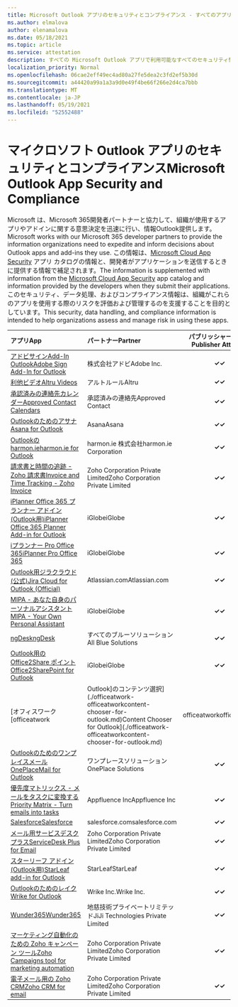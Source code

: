 ```yaml
---
title: Microsoft Outlook アプリのセキュリティとコンプライアンス - すべてのアプリ
ms.author: elmalova
author: elenamalova
ms.date: 05/18/2021
ms.topic: article
ms.service: attestation
description: すべての Microsoft Outlook アプリで利用可能なすべてのセキュリティ情報とコンプライアンス情報。
localization_priority: Normal
ms.openlocfilehash: 06cae2eff49ec4ad80a27fe5dea2c3fd2ef5b30d
ms.sourcegitcommit: a44420a99a1a3a9d0e49f4be66f266e2d4ca7bbb
ms.translationtype: MT
ms.contentlocale: ja-JP
ms.lasthandoff: 05/19/2021
ms.locfileid: "52552488"
---
```

# <a name="microsoft-outlook-app-security-and-compliance"></a><span data-ttu-id="575d2-103">マイクロソフト Outlook アプリのセキュリティとコンプライアンス</span><span class="sxs-lookup"><span data-stu-id="575d2-103">Microsoft Outlook App Security and Compliance</span></span>

<span data-ttu-id="575d2-104">Microsoft は、Microsoft 365開発者パートナーと協力して、組織が使用するアプリやアドインに関する意思決定を迅速に行い、情報Outlook提供します。</span><span class="sxs-lookup"><span data-stu-id="575d2-104">Microsoft works with our Microsoft 365 developer partners to provide the information organizations need to expedite and inform decisions about Outlook apps and add-ins they use.</span></span> <span data-ttu-id="575d2-105">この情報は、[Microsoft Cloud App Security](https://www.microsoft.com/en-us/enterprise-mobility-security/cloud-app-security) アプリ カタログの情報と、開発者がアプリケーションを送信するときに提供する情報で補足されます。</span><span class="sxs-lookup"><span data-stu-id="575d2-105">The information is supplemented with information from the [Microsoft Cloud App Security](https://www.microsoft.com/en-us/enterprise-mobility-security/cloud-app-security) app catalog and information provided by the developers when they submit their applications.</span></span> <span data-ttu-id="575d2-106">このセキュリティ、データ処理、およびコンプライアンス情報は、組織がこれらのアプリを使用する際のリスクを評価および管理するのを支援することを目的としています。</span><span class="sxs-lookup"><span data-stu-id="575d2-106">This security, data handling, and compliance information is intended to help organizations assess and manage risk in using these apps.</span></span>

| <span data-ttu-id="575d2-107">**アプリ**</span><span class="sxs-lookup"><span data-stu-id="575d2-107">**App**</span></span> | <span data-ttu-id="575d2-108">**パートナー**</span><span class="sxs-lookup"><span data-stu-id="575d2-108">**Partner**</span></span> | <span data-ttu-id="575d2-109">**パブリッシャーの証明**</span><span class="sxs-lookup"><span data-stu-id="575d2-109">**Publisher Attested**</span></span> | <span data-ttu-id="575d2-110">**認定**</span><span class="sxs-lookup"><span data-stu-id="575d2-110">**Certified**</span></span> |
|:--------|:------------|:----------------------:|:-------------:|
| [<span data-ttu-id="575d2-111">アドビサインAdd-In Outlook</span><span class="sxs-lookup"><span data-stu-id="575d2-111">Adobe Sign Add-In for Outlook</span></span>](./adobe-inc-sign-add-in-for-outlook.md) | <span data-ttu-id="575d2-112">株式会社アドビ</span><span class="sxs-lookup"><span data-stu-id="575d2-112">Adobe Inc.</span></span> | <span data-ttu-id="575d2-113">**✓**</span><span class="sxs-lookup"><span data-stu-id="575d2-113">**✓**</span></span> | <img alt="Certified application badge" src="../media/certified-badge.png" height="25" width="25" /> |
| [<span data-ttu-id="575d2-114">利他ビデオ</span><span class="sxs-lookup"><span data-stu-id="575d2-114">Altru Videos</span></span>](./altru-videos.md) | <span data-ttu-id="575d2-115">アルトルール</span><span class="sxs-lookup"><span data-stu-id="575d2-115">Altru</span></span> | <span data-ttu-id="575d2-116">**✓**</span><span class="sxs-lookup"><span data-stu-id="575d2-116">**✓**</span></span> |  |
| [<span data-ttu-id="575d2-117">承認済みの連絡先カレンダー</span><span class="sxs-lookup"><span data-stu-id="575d2-117">Approved Contact Calendars</span></span>](./approved-contact-calendars.md) | <span data-ttu-id="575d2-118">承認済みの連絡先</span><span class="sxs-lookup"><span data-stu-id="575d2-118">Approved Contact</span></span> | <span data-ttu-id="575d2-119">**✓**</span><span class="sxs-lookup"><span data-stu-id="575d2-119">**✓**</span></span> |  |
| [<span data-ttu-id="575d2-120">Outlookのためのアサナ</span><span class="sxs-lookup"><span data-stu-id="575d2-120">Asana for Outlook</span></span>](./asana-for-outlook.md) | <span data-ttu-id="575d2-121">Asana</span><span class="sxs-lookup"><span data-stu-id="575d2-121">Asana</span></span> | <span data-ttu-id="575d2-122">**✓**</span><span class="sxs-lookup"><span data-stu-id="575d2-122">**✓**</span></span> |  |
| [<span data-ttu-id="575d2-123">Outlookの harmon.ie</span><span class="sxs-lookup"><span data-stu-id="575d2-123">harmon.ie for Outlook</span></span>](./harmonie-corporation-for-outlook.md) | <span data-ttu-id="575d2-124">harmon.ie 株式会社</span><span class="sxs-lookup"><span data-stu-id="575d2-124">harmon.ie Corporation</span></span> | <span data-ttu-id="575d2-125">**✓**</span><span class="sxs-lookup"><span data-stu-id="575d2-125">**✓**</span></span> |  |
| [<span data-ttu-id="575d2-126">請求書と時間の追跡 - Zoho 請求書</span><span class="sxs-lookup"><span data-stu-id="575d2-126">Invoice and Time Tracking - Zoho Invoice</span></span>](./zoho-corporation-private-limited-invoice-and-time-tracking.md) | <span data-ttu-id="575d2-127">Zoho Corporation Private Limited</span><span class="sxs-lookup"><span data-stu-id="575d2-127">Zoho Corporation Private Limited</span></span> | <span data-ttu-id="575d2-128">**✓**</span><span class="sxs-lookup"><span data-stu-id="575d2-128">**✓**</span></span> |  |
| [<span data-ttu-id="575d2-129">iPlanner Office 365 プランナー アドイン (Outlook用)</span><span class="sxs-lookup"><span data-stu-id="575d2-129">iPlanner Office 365 Planner Add-in for Outlook</span></span>](./iglobe-iplanner-office-365-planner-add-in-for-outlook.md) | <span data-ttu-id="575d2-130">iGlobe</span><span class="sxs-lookup"><span data-stu-id="575d2-130">iGlobe</span></span> | <span data-ttu-id="575d2-131">**✓**</span><span class="sxs-lookup"><span data-stu-id="575d2-131">**✓**</span></span> | <img alt="Certified application badge" src="../media/certified-badge.png" height="25" width="25" /> |
| [<span data-ttu-id="575d2-132">iプランナー Pro Office 365</span><span class="sxs-lookup"><span data-stu-id="575d2-132">iPlanner Pro Office 365</span></span>](./iglobe-iplanner-pro-office-365.md) | <span data-ttu-id="575d2-133">iGlobe</span><span class="sxs-lookup"><span data-stu-id="575d2-133">iGlobe</span></span> | <span data-ttu-id="575d2-134">**✓**</span><span class="sxs-lookup"><span data-stu-id="575d2-134">**✓**</span></span> | <img alt="Certified application badge" src="../media/certified-badge.png" height="25" width="25" /> |
| [<span data-ttu-id="575d2-135">Outlook用ジラクラウド(公式)</span><span class="sxs-lookup"><span data-stu-id="575d2-135">Jira Cloud for Outlook (Official)</span></span>](./atlassiancom-jira-cloud-for-outlook-official.md) | <span data-ttu-id="575d2-136">Atlassian.com</span><span class="sxs-lookup"><span data-stu-id="575d2-136">Atlassian.com</span></span> | <span data-ttu-id="575d2-137">**✓**</span><span class="sxs-lookup"><span data-stu-id="575d2-137">**✓**</span></span> |  |
| [<span data-ttu-id="575d2-138">MIPA - あなた自身のパーソナルアシスタント</span><span class="sxs-lookup"><span data-stu-id="575d2-138">MIPA - Your Own Personal Assistant</span></span>](./iglobe-mipa-your-own-personal-assistant.md) | <span data-ttu-id="575d2-139">iGlobe</span><span class="sxs-lookup"><span data-stu-id="575d2-139">iGlobe</span></span> | <span data-ttu-id="575d2-140">**✓**</span><span class="sxs-lookup"><span data-stu-id="575d2-140">**✓**</span></span> | <img alt="Certified application badge" src="../media/certified-badge.png" height="25" width="25" /> |
| [<span data-ttu-id="575d2-141">ngDesk</span><span class="sxs-lookup"><span data-stu-id="575d2-141">ngDesk</span></span>](./all-blue-solutions-ngdesk.md) | <span data-ttu-id="575d2-142">すべてのブルーソリューション</span><span class="sxs-lookup"><span data-stu-id="575d2-142">All Blue Solutions</span></span> | <span data-ttu-id="575d2-143">**✓**</span><span class="sxs-lookup"><span data-stu-id="575d2-143">**✓**</span></span> |  |
| [<span data-ttu-id="575d2-144">Outlook用の Office2Share ポイント</span><span class="sxs-lookup"><span data-stu-id="575d2-144">Office2SharePoint for Outlook</span></span>](./iglobe-office2sharepoint-for-outlook.md) | <span data-ttu-id="575d2-145">iGlobe</span><span class="sxs-lookup"><span data-stu-id="575d2-145">iGlobe</span></span> | <span data-ttu-id="575d2-146">**✓**</span><span class="sxs-lookup"><span data-stu-id="575d2-146">**✓**</span></span> | <img alt="Certified application badge" src="../media/certified-badge.png" height="25" width="25" /> |
| <span data-ttu-id="575d2-147">[オフィスワーク</span><span class="sxs-lookup"><span data-stu-id="575d2-147">[officeatwork</span></span> | <span data-ttu-id="575d2-148">Outlook]のコンテンツ選択](./officeatwork-officeatworkcontent-chooser-for-outlook.md)</span><span class="sxs-lookup"><span data-stu-id="575d2-148">Content Chooser for Outlook](./officeatwork-officeatworkcontent-chooser-for-outlook.md)</span></span> | <span data-ttu-id="575d2-149">officeatwork</span><span class="sxs-lookup"><span data-stu-id="575d2-149">officeatwork</span></span> | <span data-ttu-id="575d2-150">**✓**</span><span class="sxs-lookup"><span data-stu-id="575d2-150">**✓**</span></span> | <img alt="Certified application badge" src="../media/certified-badge.png" height="25" width="25" /> |
| [<span data-ttu-id="575d2-151">Outlookのためのワンプレイスメール</span><span class="sxs-lookup"><span data-stu-id="575d2-151">OnePlaceMail for Outlook</span></span>](./oneplace-solutions-oneplacemail-for-outlook.md) | <span data-ttu-id="575d2-152">ワンプレースソリューション</span><span class="sxs-lookup"><span data-stu-id="575d2-152">OnePlace Solutions</span></span> | <span data-ttu-id="575d2-153">**✓**</span><span class="sxs-lookup"><span data-stu-id="575d2-153">**✓**</span></span> |  |
| [<span data-ttu-id="575d2-154">優先度マトリックス - メールをタスクに変換する</span><span class="sxs-lookup"><span data-stu-id="575d2-154">Priority Matrix - Turn emails into tasks</span></span>](./appfluence-inc-priority-matrix-turn-emails-into-tasks.md) | <span data-ttu-id="575d2-155">Appfluence Inc</span><span class="sxs-lookup"><span data-stu-id="575d2-155">Appfluence Inc</span></span> | <span data-ttu-id="575d2-156">**✓**</span><span class="sxs-lookup"><span data-stu-id="575d2-156">**✓**</span></span> | <img alt="Certified application badge" src="../media/certified-badge.png" height="25" width="25" /> |
| [<span data-ttu-id="575d2-157">Salesforce</span><span class="sxs-lookup"><span data-stu-id="575d2-157">Salesforce</span></span>](./salesforcecom-salesforce.md) | <span data-ttu-id="575d2-158">salesforce.com</span><span class="sxs-lookup"><span data-stu-id="575d2-158">salesforce.com</span></span> | <span data-ttu-id="575d2-159">**✓**</span><span class="sxs-lookup"><span data-stu-id="575d2-159">**✓**</span></span> |  |
| [<span data-ttu-id="575d2-160">メール用サービスデスクプラス</span><span class="sxs-lookup"><span data-stu-id="575d2-160">ServiceDesk Plus for Email</span></span>](./zoho-corporation-private-limited-servicedesk-plus-for-email.md) | <span data-ttu-id="575d2-161">Zoho Corporation Private Limited</span><span class="sxs-lookup"><span data-stu-id="575d2-161">Zoho Corporation Private Limited</span></span> | <span data-ttu-id="575d2-162">**✓**</span><span class="sxs-lookup"><span data-stu-id="575d2-162">**✓**</span></span> |  |
| [<span data-ttu-id="575d2-163">スターリーフ アドイン (Outlook用)</span><span class="sxs-lookup"><span data-stu-id="575d2-163">StarLeaf add-in for Outlook</span></span>](./starleaf-add-in-for-outlook.md) | <span data-ttu-id="575d2-164">StarLeaf</span><span class="sxs-lookup"><span data-stu-id="575d2-164">StarLeaf</span></span> | <span data-ttu-id="575d2-165">**✓**</span><span class="sxs-lookup"><span data-stu-id="575d2-165">**✓**</span></span> |  |
| [<span data-ttu-id="575d2-166">Outlookのためのレイク</span><span class="sxs-lookup"><span data-stu-id="575d2-166">Wrike for Outlook</span></span>](./wrike-inc-for-outlook.md) | <span data-ttu-id="575d2-167">Wrike Inc.</span><span class="sxs-lookup"><span data-stu-id="575d2-167">Wrike Inc.</span></span> | <span data-ttu-id="575d2-168">**✓**</span><span class="sxs-lookup"><span data-stu-id="575d2-168">**✓**</span></span> | <img alt="Certified application badge" src="../media/certified-badge.png" height="25" width="25" /> |
| [<span data-ttu-id="575d2-169">Wunder365</span><span class="sxs-lookup"><span data-stu-id="575d2-169">Wunder365</span></span>](./jiji-technologies-private-limited-wunder365.md) | <span data-ttu-id="575d2-170">地慈技術プライベートリミテッド</span><span class="sxs-lookup"><span data-stu-id="575d2-170">JiJi Technologies Private Limited</span></span> | <span data-ttu-id="575d2-171">**✓**</span><span class="sxs-lookup"><span data-stu-id="575d2-171">**✓**</span></span> |  |
| [<span data-ttu-id="575d2-172">マーケティング自動化のための Zoho キャンペーン ツール</span><span class="sxs-lookup"><span data-stu-id="575d2-172">Zoho Campaigns tool for marketing automation</span></span>](./zoho-corporation-private-limited-campaigns-tool-for-marketing-automation.md) | <span data-ttu-id="575d2-173">Zoho Corporation Private Limited</span><span class="sxs-lookup"><span data-stu-id="575d2-173">Zoho Corporation Private Limited</span></span> | <span data-ttu-id="575d2-174">**✓**</span><span class="sxs-lookup"><span data-stu-id="575d2-174">**✓**</span></span> |  |
| [<span data-ttu-id="575d2-175">電子メール用の Zoho CRM</span><span class="sxs-lookup"><span data-stu-id="575d2-175">Zoho CRM for email</span></span>](./zoho-corporation-private-limited-crm-for-email.md) | <span data-ttu-id="575d2-176">Zoho Corporation Private Limited</span><span class="sxs-lookup"><span data-stu-id="575d2-176">Zoho Corporation Private Limited</span></span> | <span data-ttu-id="575d2-177">**✓**</span><span class="sxs-lookup"><span data-stu-id="575d2-177">**✓**</span></span> |  |
